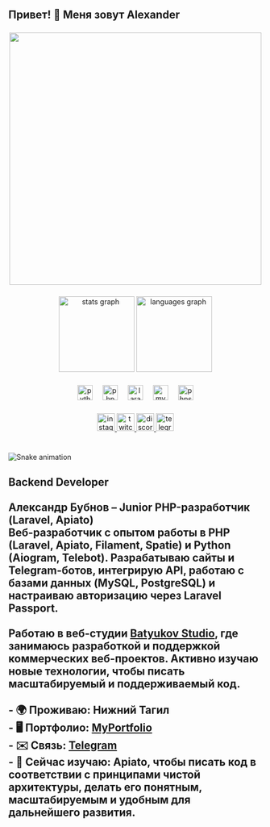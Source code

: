<h2 align="left">Привет! 👋 Меня зовут Alexander</h2>

###

<div align="center">
  <img height="500" src="https://64.media.tumblr.com/cad6d25d7e859f91d586bc08b93d0680/b8987a5cdc34fed1-61/s540x810/d3d06e0239eebb8f582331f1cfde0b7eea6d1a21.gif"  />
</div>

###

<div align="center">
  <img src="https://github-readme-stats.vercel.app/api?username=bubnov-alexander&hide_title=false&hide_rank=true&show_icons=true&include_all_commits=true&count_private=true&disable_animations=false&theme=dracula&locale=en&hide_border=false&custom_title=%D0%9C%D0%BE%D1%8F%20%D1%81%D1%82%D0%B0%D1%82%D0%B8%D1%81%D1%82%D0%BA%D0%B0%20GitHub" height="150" alt="stats graph"  />
  <img src="https://github-readme-stats.vercel.app/api/top-langs?username=bubnov-alexander&locale=en&hide_title=false&layout=compact&card_width=320&langs_count=5&theme=dracula&hide_border=false&custom_title=%D0%98%D1%81%D0%BF%D0%BE%D0%BB%D1%8C%D0%B7%D1%83%D0%B5%D0%BC%D1%8B%D0%B5%20%D1%8F%D0%B7%D1%8B%D0%BA%D0%B8" height="150" alt="languages graph"  />
</div>

###

<div align="center">
  <img src="https://cdn.jsdelivr.net/gh/devicons/devicon/icons/python/python-original.svg" height="30" alt="python logo"  />
  <img width="12" />
  <img src="https://cdn.jsdelivr.net/gh/devicons/devicon/icons/php/php-original.svg" height="30" alt="php logo"  />
  <img width="12" />
  <img src="https://cdn.jsdelivr.net/gh/devicons/devicon/icons/laravel/laravel-original.svg" height="30" alt="laravel logo"  />
  <img width="12" />
  <img src="https://cdn.jsdelivr.net/gh/devicons/devicon/icons/mysql/mysql-original.svg" height="30" alt="mysql logo"  />
  <img width="12" />
  <img src="https://cdn.jsdelivr.net/gh/devicons/devicon/icons/phpstorm/phpstorm-original.svg" height="30" alt="phpstorm logo"  />
</div>

###

<div align="center">
  <a href="https://www.instagram.com/kinoki445/" target="_blank">
    <img src="https://img.shields.io/static/v1?message=Instagram&logo=instagram&label=&color=E4405F&logoColor=white&labelColor=&style=for-the-badge" height="35" alt="instagram logo"  />
  </a>
  <a href="https://www.twitch.tv/kinoki445" target="_blank">
    <img src="https://img.shields.io/static/v1?message=Twitch&logo=twitch&label=&color=9146FF&logoColor=white&labelColor=&style=for-the-badge" height="35" alt="twitch logo"  />
  </a>
  <a href="https://discord.com/users/kinoki_" target="_blank">
    <img src="https://img.shields.io/static/v1?message=Discord&logo=discord&label=&color=7289DA&logoColor=white&labelColor=&style=for-the-badge" height="35" alt="discord logo"  />
  </a>
  <a href="https://t.me/kikoki445" target="_blank">
    <img src="https://img.shields.io/static/v1?message=Telegram&logo=telegram&label=&color=2CA5E0&logoColor=white&labelColor=&style=for-the-badge" height="35" alt="telegram logo"  />
  </a>
</div>

###

<br clear="both">

<img src="https://raw.githubusercontent.com/bubnov-alexander/bubnov-alexander/output/snake.svg" alt="Snake animation" />

###

## Backend Developer<br><br>**Александр Бубнов** – Junior PHP-разработчик (**Laravel, Apiato**)  <br>Веб-разработчик с опытом работы в **PHP (Laravel, Apiato, Filament, Spatie)** и **Python (Aiogram, Telebot)**. Разрабатываю **сайты и Telegram-ботов**, интегрирую **API**, работаю с **базами данных (MySQL, PostgreSQL)** и настраиваю авторизацию через **Laravel Passport**.<br><br>Работаю в веб-студии **[Batyukov Studio](https://batyukov.studio/)**, где занимаюсь разработкой и поддержкой **коммерческих веб-проектов**. Активно изучаю новые технологии, чтобы писать **масштабируемый и поддерживаемый код**.<br><br>- 🌍 **Проживаю:** Нижний Тагил<br>- 🖥️ **Портфолио:** [MyPortfolio](http://kinoki.vercel.app/)<br>- ✉️ **Связь:** [Telegram](https://t.me/kikoki445)<br>- 🧠 **Сейчас изучаю:** **Apiato**, чтобы писать код в соответствии с **принципами чистой архитектуры**, делать его **понятным, масштабируемым и удобным** для дальнейшего развития.
